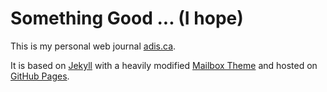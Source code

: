 # Something Good ... (I hope)

This is my personal web journal [adis.ca][adis].

It is based on [Jekyll][jekyll] with a heavily modified [Mailbox Theme][mailbox] and hosted on [GitHub Pages][ghp]. 

[adis]: http://adis.ca "Reflections of a Wandering Mind"
[jekyll]: http://jekyllrb.com "Jekyll"
[mailbox]: https://github.com/JekyllWriter/blog "Mailbox Theme"
[ghp]: https://pages.github.com "GitHub Pages, websites for you and your projects"
